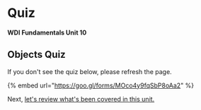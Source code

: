 # Quiz

**WDI Fundamentals Unit 10**

## Objects Quiz

If you don't see the quiz below, please refresh the page.

{% embed url="https://goo.gl/forms/MOco4y9fqSbP8oAa2" %}



Next, [let's review what's been covered in this unit.](objects-cheatsheet.md)

